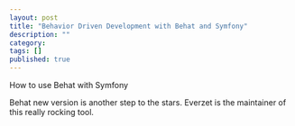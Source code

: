 ```yaml
---
layout: post
title: "Behavior Driven Development with Behat and Symfony"
description: ""
category:
tags: []
published: true
---
```


How to use Behat with Symfony

Behat new version is another step to the stars. Everzet is the maintainer of this really rocking tool.